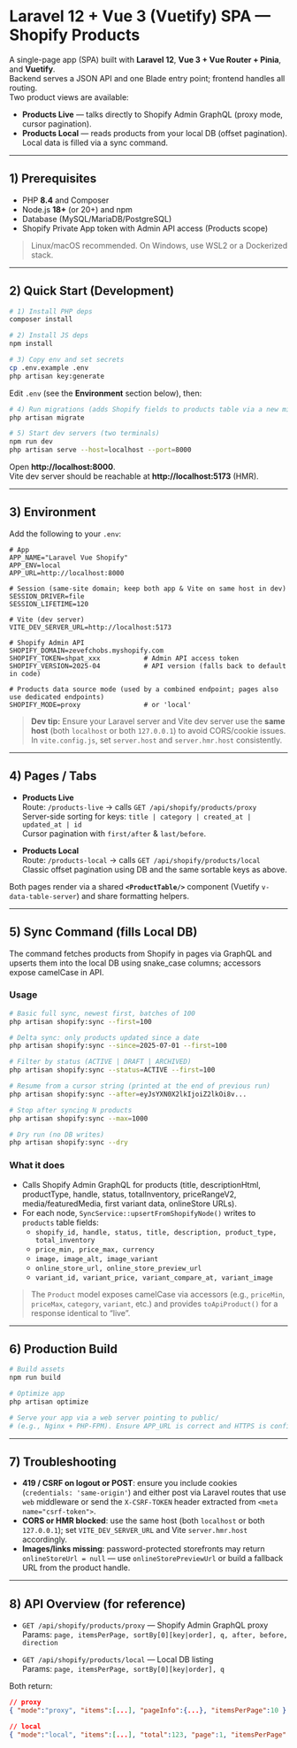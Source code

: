 # Laravel 12 + Vue 3 (Vuetify) SPA — Shopify Products

A single-page app (SPA) built with **Laravel 12**, **Vue 3 + Vue Router + Pinia**, and **Vuetify**.  
Backend serves a JSON API and one Blade entry point; frontend handles all routing.  
Two product views are available:

- **Products Live** — talks directly to Shopify Admin GraphQL (proxy mode, cursor pagination).
- **Products Local** — reads products from your local DB (offset pagination). Local data is filled via a sync command.

---

## 1) Prerequisites

- PHP **8.4** and Composer
- Node.js **18+** (or 20+) and npm
- Database (MySQL/MariaDB/PostgreSQL)
- Shopify Private App token with Admin API access (Products scope)

> Linux/macOS recommended. On Windows, use WSL2 or a Dockerized stack.

---

## 2) Quick Start (Development)

```bash
# 1) Install PHP deps
composer install

# 2) Install JS deps
npm install

# 3) Copy env and set secrets
cp .env.example .env
php artisan key:generate
```

Edit `.env` (see the **Environment** section below), then:

```bash
# 4) Run migrations (adds Shopify fields to products table via a new migration)
php artisan migrate

# 5) Start dev servers (two terminals)
npm run dev
php artisan serve --host=localhost --port=8000
```

Open **http://localhost:8000**.  
Vite dev server should be reachable at **http://localhost:5173** (HMR).

---

## 3) Environment

Add the following to your `.env`:

```dotenv
# App
APP_NAME="Laravel Vue Shopify"
APP_ENV=local
APP_URL=http://localhost:8000

# Session (same-site domain; keep both app & Vite on same host in dev)
SESSION_DRIVER=file
SESSION_LIFETIME=120

# Vite (dev server)
VITE_DEV_SERVER_URL=http://localhost:5173

# Shopify Admin API
SHOPIFY_DOMAIN=zevefchobs.myshopify.com
SHOPIFY_TOKEN=shpat_xxx           # Admin API access token
SHOPIFY_VERSION=2025-04           # API version (falls back to default in code)

# Products data source mode (used by a combined endpoint; pages also use dedicated endpoints)
SHOPIFY_MODE=proxy                # or 'local'
```

> **Dev tip:** Ensure your Laravel server and Vite dev server use the **same host** (both `localhost` or both `127.0.0.1`) to avoid CORS/cookie issues.  
> In `vite.config.js`, set `server.host` and `server.hmr.host` consistently.

---

## 4) Pages / Tabs

- **Products Live**  
  Route: `/products-live` → calls `GET /api/shopify/products/proxy`  
  Server-side sorting for keys: `title | category | created_at | updated_at | id`  
  Cursor pagination with `first/after` & `last/before`.

- **Products Local**  
  Route: `/products-local` → calls `GET /api/shopify/products/local`  
  Classic offset pagination using DB and the same sortable keys as above.

Both pages render via a shared **`<ProductTable/>`** component (Vuetify `v-data-table-server`) and share formatting helpers.

---

## 5) Sync Command (fills Local DB)

The command fetches products from Shopify in pages via GraphQL and upserts them into the local DB using snake_case columns; accessors expose camelCase in API.

### Usage

```bash
# Basic full sync, newest first, batches of 100
php artisan shopify:sync --first=100

# Delta sync: only products updated since a date
php artisan shopify:sync --since=2025-07-01 --first=100

# Filter by status (ACTIVE | DRAFT | ARCHIVED)
php artisan shopify:sync --status=ACTIVE --first=100

# Resume from a cursor string (printed at the end of previous run)
php artisan shopify:sync --after=eyJsYXN0X2lkIjoiZ2lkOi8v...

# Stop after syncing N products
php artisan shopify:sync --max=1000

# Dry run (no DB writes)
php artisan shopify:sync --dry
```

### What it does

- Calls Shopify Admin GraphQL for products (title, descriptionHtml, productType, handle, status, totalInventory, priceRangeV2, media/featuredMedia, first variant data, onlineStore URLs).
- For each node, `SyncService::upsertFromShopifyNode()` writes to `products` table fields:
    - `shopify_id, handle, status, title, description, product_type, total_inventory`
    - `price_min, price_max, currency`
    - `image, image_alt, image_variant`
    - `online_store_url, online_store_preview_url`
    - `variant_id, variant_price, variant_compare_at, variant_image`

> The `Product` model exposes camelCase via accessors (e.g., `priceMin`, `priceMax`, `category`, `variant`, etc.) and provides `toApiProduct()` for a response identical to “live”.

---

## 6) Production Build

```bash
# Build assets
npm run build

# Optimize app
php artisan optimize

# Serve your app via a web server pointing to public/
# (e.g., Nginx + PHP-FPM). Ensure APP_URL is correct and HTTPS is configured.
```

---

## 7) Troubleshooting

- **419 / CSRF on logout or POST**: ensure you include cookies (`credentials: 'same-origin'`) and either post via Laravel routes that use `web` middleware or send the `X-CSRF-TOKEN` header extracted from `<meta name="csrf-token">`.
- **CORS or HMR blocked**: use the same host (both `localhost` or both `127.0.0.1`); set `VITE_DEV_SERVER_URL` and Vite `server.hmr.host` accordingly.
- **Images/links missing**: password-protected storefronts may return `onlineStoreUrl = null` — use `onlineStorePreviewUrl` or build a fallback URL from the product handle.

---

## 8) API Overview (for reference)

- `GET /api/shopify/products/proxy` — Shopify Admin GraphQL proxy  
  Params: `page, itemsPerPage, sortBy[0][key|order], q, after, before, direction`

- `GET /api/shopify/products/local` — Local DB listing  
  Params: `page, itemsPerPage, sortBy[0][key|order], q`

Both return:
```json
// proxy
{ "mode":"proxy", "items":[...], "pageInfo":{...}, "itemsPerPage":10 }

// local
{ "mode":"local", "items":[...], "total":123, "page":1, "itemsPerPage":10 }
```
